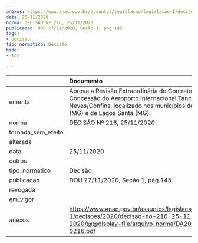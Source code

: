 ```yaml
---
anexos: https://www.anac.gov.br/assuntos/legislacao/legislacao-1/decisoes/2020/decisao-no-216-25-11-2020/@@display-file/arquivo_norma/DA2020-0216.pdf
data: 25/11/2020
norma: DECISÃO Nº 216, 25/11/2020
publicacao: DOU 27/11/2020, Seção 1, pág.145
tags:
- decisão
tipo_normatico: Decisão
hide: 
- toc 
 
---
```


|                    | Documento                                                                                                                                                                    |
|:-------------------|:-----------------------------------------------------------------------------------------------------------------------------------------------------------------------------|
| ementa             | Aprova a Revisão Extraordinária do Contrato de Concessão do Aeroporto Internacional Tancredo Neves/Confins, localizado nos municípios de Confins (MG) e de Lagoa Santa (MG). |
| norma              | DECISÃO Nº 216, 25/11/2020                                                                                                                                                   |
| tornada_sem_efeito |                                                                                                                                                                              |
| alterada           |                                                                                                                                                                              |
| data               | 25/11/2020                                                                                                                                                                   |
| outros             |                                                                                                                                                                              |
| tipo_normatico     | Decisão                                                                                                                                                                      |
| publicacao         | DOU 27/11/2020, Seção 1, pág.145                                                                                                                                             |
| revogada           |                                                                                                                                                                              |
| em_vigor           |                                                                                                                                                                              |
| anexos             | https://www.anac.gov.br/assuntos/legislacao/legislacao-1/decisoes/2020/decisao-no-216-25-11-2020/@@display-file/arquivo_norma/DA2020-0216.pdf                                |